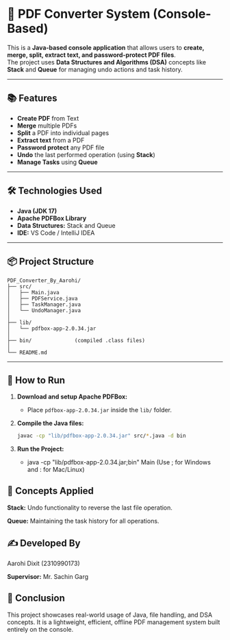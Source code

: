 # 📄 PDF Converter System (Console-Based)

This is a **Java-based console application** that allows users to **create, merge, split, extract text, and password-protect PDF files**.  
The project uses **Data Structures and Algorithms (DSA)** concepts like **Stack** and **Queue** for managing undo actions and task history.

---

## 📚 Features

- **Create PDF** from Text
- **Merge** multiple PDFs
- **Split** a PDF into individual pages
- **Extract text** from a PDF
- **Password protect** any PDF file
- **Undo** the last performed operation (using **Stack**)
- **Manage Tasks** using **Queue**

---

## 🛠️ Technologies Used

- **Java (JDK 17)**
- **Apache PDFBox Library**
- **Data Structures:** Stack and Queue
- **IDE:** VS Code / IntelliJ IDEA

---

## 📦 Project Structure
```plaintext
PDF_Converter_By_Aarohi/
├── src/
│   ├── Main.java
│   ├── PDFService.java
│   ├── TaskManager.java
│   └── UndoManager.java
│
├── lib/
│   └── pdfbox-app-2.0.34.jar
│
├── bin/              (compiled .class files)
│
└── README.md

```
---

## 🚀 How to Run

1. **Download and setup Apache PDFBox:**
   - Place `pdfbox-app-2.0.34.jar` inside the `lib/` folder.

2. **Compile the Java files:**
   ```bash
   javac -cp "lib/pdfbox-app-2.0.34.jar" src/*.java -d bin
3. **Run the Project:**
   - java -cp "lib/pdfbox-app-2.0.34.jar;bin" Main
     (Use ; for Windows and : for Mac/Linux)
## 🧠 Concepts Applied
**Stack:**
Undo functionality to reverse the last file operation.

**Queue:**
Maintaining the task history for all operations.

## ✍️ Developed By
Aarohi Dixit (2310990173)

**Supervisor:**
Mr. Sachin Garg

## 🎯 Conclusion
This project showcases real-world usage of Java, file handling, and DSA concepts.
It is a lightweight, efficient, offline PDF management system built entirely on the console.

